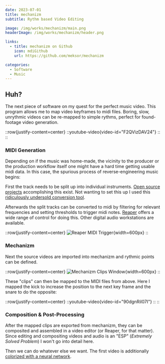 ```yaml
---
date: 2023-07-01
title: mechanizm
subtitle: Rythm based Video Editing

image: /img/works/mechanizm/main.png
headerImage: /img/works/mechanizm/header.png

links: 
  - title: mechanizm on Github
    icon: mdiGithub
    url: https://github.com/meksor/mechanizm

categories:
  - Software
  - Music
---
```


## Huh?

The next piece of software on my quest for the perfect music video. This program allows me to map video keyframes to midi files. Boring, slow, unrythmic videos can be re-mapped to simple rythms, perfect for found-footage video generation. 

::row{justify-content=center}
::youtube-video{video-id="F2QVizDAV24"}
::
::

### MIDI Generation
Depending on if the music was home-made, the vicinity to the producer or the production workflow itself one might have a hard time getting usable midi data.
In this case, the spurious process of reverse-engineering music begins:

First the track needs to be split up into individual instruments.
[Open source projects](https://github.com/deezer/spleeter) accomplishing this exist.
Not wanting to set this up I used this [ridiculously undersold conversion tool](https://www.conversion-tool.com/voiceseparator/).

Afterwards the split tracks can be converted to midi by filtering for relevant frequencies and setting thresholds to trigger midi notes.
[Reaper](https://www.reaper.fm/) offers a wide range of control for doing this. Other digital audio workstations are available.

::row{justify-content=center}
![Reaper MIDI Trigger](/img/works/mechanizm/reaper_midi_trigger.png){width=600px}
::

### Mechanizm

Next the source videos are imported into mechanizm and rythmic points can be defined.

::row{justify-content=center}
![Mechanizm Clips Window](/img/works/mechanizm/clips.png){width=600px}
::

These "clips" can then be mapped to the MIDI files from above. Here I mapped the kick to increase the position to the next key frame and the snare to do the opposite: 

::row{justify-content=center}
::youtube-video{video-id="90dgnRil07I"}
::
::

### Composition & Post-Processing

After the mapped clips are exported from mechanizm, they can be composited and assembled in a video editor (or Reaper, for that matter). Since editing and compositing videos and audio is an "ESP" (*Extremely Solved Problem*) I won't go into detail here.

Then we can do whatever else we want. The first video is additionally [colorized with a neural network](https://github.com/jantic/DeOldify).

